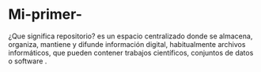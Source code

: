 # Mi-primer-

¿Que significa repositorio?
es un espacio centralizado donde se almacena, organiza, mantiene y difunde información digital, habitualmente archivos informáticos, que pueden contener trabajos científicos, conjuntos de datos o software .
